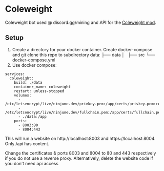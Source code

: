 # Coleweight
Coleweight bot used @ discord.gg/mining and API for the [Coleweight mod](https://chattriggers.com/modules/v/Coleweight).

## Setup
1. Create a directory for your docker container. Create docker-compose and git clone this repo to subdirectory data:
├── data
│   ├── src
└── docker-compose.yml
2. Use docker compose:

```
services:
  coleweight:
    build: ./data
    container_name: coleweight
    restart: unless-stopped
    volumes:
      - /etc/letsencrypt/live/ninjune.dev/privkey.pem:/app/certs/privkey.pem:ro
      - /etc/letsencrypt/live/ninjune.dev/fullchain.pem:/app/certs/fullchain.pem:ro
      - ./data:/app
    ports:
      - 8003:80
      - 8004:443
```
This will run a website on http://localhost:8003 and https://localhost:8004. Only /api has content.

Change the certificates & ports 8003 and 8004 to 80 and 443 respectively if you do not use a reverse proxy. Alternatively, delete the website code if you don't need api access.
